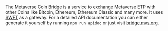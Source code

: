 <p align="center">
  <a href="https://www.myetpwallet.com/">
    <img src="https://raw.githubusercontent.com/mvs-org/lightwallet/master/src/assets/logo.png" alt="">
  </a>
</p>

The Metaverse Coin Bridge is a service to exchange Metaverse ETP with other Coins like Bitcoin, Ethereum, Ethereum Classic and many more. It uses [SWFT](https://www.swft.pro) as a gateway. For a detailed API documentation you can either generate it yourself by running `npm run apidoc` or just visit [bridge.mvs.org](https://bridge.mvs.org).